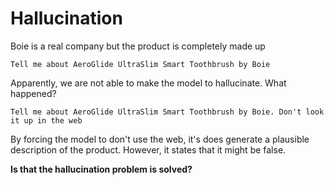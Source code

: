 # Hallucination

Boie is a real company but the product is completely made up

```
Tell me about AeroGlide UltraSlim Smart Toothbrush by Boie
```

Apparently, we are not able to make the model to hallucinate. What happened?

```
Tell me about AeroGlide UltraSlim Smart Toothbrush by Boie. Don't look it up in the web
```

By forcing the model to don't use the web, it's does generate a plausible description of the product. However, it states that it might be false.

**Is that the hallucination problem is solved?**
